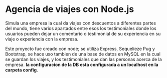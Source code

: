# Agencia de viajes con Node.js

Simula una empresa la cual da viajes con descuentos a diferentes partes del mundo, tiene varios apartados entre esos los testimoniales donde los usuarios pueden dejar un comentario o testimonial de su experiencia en su viaje o experiencia con la empresa.

Este proyecto fue creado con node; se utiliza Express, Sequelieze Pug y Bootstrap, se hace uso tambien de una base de datos en MySQL en la cual se guardan los viajes, y los testimoniales que dan las personas acerca de la empresa.
**la configuracion de la DB esta configurada a un localhost en la carpeta config**.
